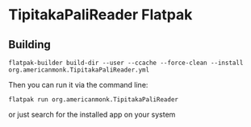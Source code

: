 # TipitakaPaliReader Flatpak

## Building

```
flatpak-builder build-dir --user --ccache --force-clean --install org.americanmonk.TipitakaPaliReader.yml
```

Then you can run it via the command line:

```
flatpak run org.americanmonk.TipitakaPaliReader
```

or just search for the installed app on your system
